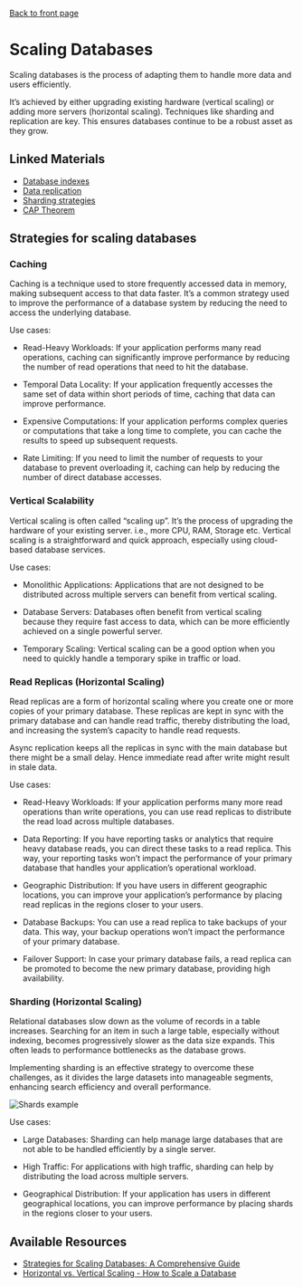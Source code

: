 [Back to front page](backend-software-engineering.md)

# Scaling Databases

Scaling databases is the process of adapting them to handle more data and users efficiently.

It’s achieved by either upgrading existing hardware (vertical scaling) or adding more servers (horizontal scaling). Techniques like sharding and replication are key. This ensures databases continue to be a robust asset as they grow.
## Linked Materials

- [Database indexes](database-indexes.md)
- [Data replication](data-replication.md)
- [Sharding strategies](sharding-strategies.md)
- [CAP Theorem](CAP-theorem.md)

## Strategies for scaling databases

### Caching

Caching is a technique used to store frequently accessed data in memory, making subsequent access to that data faster. It’s a common strategy used to improve the performance of a database system by reducing the need to access the underlying database.

Use cases:

- Read-Heavy Workloads: If your application performs many read operations, caching can significantly improve performance by reducing the number of read operations that need to hit the database.

- Temporal Data Locality: If your application frequently accesses the same set of data within short periods of time, caching that data can improve performance.

- Expensive Computations: If your application performs complex queries or computations that take a long time to complete, you can cache the results to speed up subsequent requests.

- Rate Limiting: If you need to limit the number of requests to your database to prevent overloading it, caching can help by reducing the number of direct database accesses.

### Vertical Scalability

Vertical scaling is often called “scaling up”. It’s the process of upgrading the hardware of your existing server. i.e., more CPU, RAM, Storage etc. Vertical scaling is a straightforward and quick approach, especially using cloud-based database services.

Use cases:

- Monolithic Applications: Applications that are not designed to be distributed across multiple servers can benefit from vertical scaling.

- Database Servers: Databases often benefit from vertical scaling because they require fast access to data, which can be more efficiently achieved on a single powerful server.

- Temporary Scaling: Vertical scaling can be a good option when you need to quickly handle a temporary spike in traffic or load.

### Read Replicas (Horizontal Scaling)

Read replicas are a form of horizontal scaling where you create one or more copies of your primary database. These replicas are kept in sync with the primary database and can handle read traffic, thereby distributing the load, and increasing the system’s capacity to handle read requests.

Async replication keeps all the replicas in sync with the main database but there might be a small delay. Hence immediate read after write might result in stale data.

Use cases:

- Read-Heavy Workloads: If your application performs many more read operations than write operations, you can use read replicas to distribute the read load across multiple databases.

- Data Reporting: If you have reporting tasks or analytics that require heavy database reads, you can direct these tasks to a read replica. This way, your reporting tasks won’t impact the performance of your primary database that handles your application’s operational workload.

- Geographic Distribution: If you have users in different geographic locations, you can improve your application’s performance by placing read replicas in the regions closer to your users.

- Database Backups: You can use a read replica to take backups of your data. This way, your backup operations won’t impact the performance of your primary database.

- Failover Support: In case your primary database fails, a read replica can be promoted to become the new primary database, providing high availability.

### Sharding (Horizontal Scaling)

Relational databases slow down as the volume of records in a table increases. Searching for an item in such a large table, especially without indexing, becomes progressively slower as the data size expands. This often leads to performance bottlenecks as the database grows.

Implementing sharding is an effective strategy to overcome these challenges, as it divides the large datasets into manageable segments, enhancing search efficiency and overall performance.

![Shards example](shards-example.png)

Use cases:

- Large Databases: Sharding can help manage large databases that are not able to be handled efficiently by a single server.

- High Traffic: For applications with high traffic, sharding can help by distributing the load across multiple servers.

- Geographical Distribution: If your application has users in different geographical locations, you can improve performance by placing shards in the regions closer to your users.


## Available Resources

- [Strategies for Scaling Databases: A Comprehensive Guide](https://medium.com/@anil.goyal0057/strategies-for-scaling-databases-a-comprehensive-guide-b69cda7df1d3)
- [Horizontal vs. Vertical Scaling - How to Scale a Database](https://www.freecodecamp.org/news/horizontal-vs-vertical-scaling-in-database/)